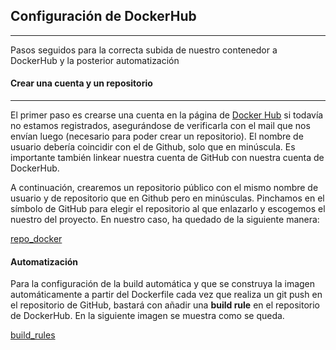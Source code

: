 ## Configuración de DockerHub
___

Pasos seguidos para la correcta subida de nuestro contenedor a DockerHub y la posterior automatización

#### Crear una cuenta y un repositorio
___

El primer paso es crearse una cuenta en la página de [Docker Hub](https://hub.docker.com/) si todavía no estamos registrados, asegurándose de verificarla con el mail que nos envían luego (necesario para poder crear un repositorio). El nombre de usuario debería coincidir con el de Github, solo que en minúscula. Es importante también linkear nuestra cuenta de GitHub con nuestra cuenta de DockerHub.

A continuación, crearemos un repositorio público con el mismo nombre de usuario y de repositorio que en Github pero en minúsculas. Pinchamos en el símbolo de GitHub para elegir el repositorio al que enlazarlo y escogemos el nuestro del proyecto. En nuestro caso, ha quedado de la siguiente manera:

[repo_docker](https://github.com/Megatorpon/Apus/blob/main/docs/img/repo_docker.png)


#### Automatización

Para la configuración de la build automática y que se construya la imagen automáticamente a partir del Dockerfile cada vez que realiza un git push en el repositorio de GitHub, bastará con añadir una **build rule** en el repositorio de DockerHub. En la siguiente imagen se muestra como se queda.

[build_rules](https://github.com/Megatorpon/Apus/blob/main/docs/img/build_rules.png)
